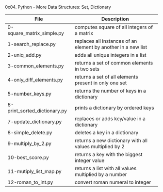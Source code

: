 0x04. Python - More Data Structures: Set, Dictionary

File | Description
--- | ---
0-square_matrix_simple.py | computes square of all integers of a matrix
1-search_replace.py | replaces all instances of an element by another in a new list
2-uniq_add.py | adds all unique integers in a list
3-common_elements.py | returns a set of common elements in two sets
4-only_diff_elements.py | returns a set of all elements present in only one set
5-number_keys.py | returns the number of keys in a dictionary
6-print_sorted_dictionary.py | prints a dictionary by ordered keys
7-update_dictionary.py | replaces or adds key/value in a dictionary
8-simple_delete.py | deletes a key in a dictionary
9-multiply_by_2.py | returns a new dictionary with all values multiplied by 2
10-best_score.py | returns a key with the biggest integer value
11-mutiply_list_map.py | returns a list with all values multiplied by a number
12-roman_to_int.py | convert roman numeral to integer
